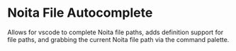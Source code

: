 # Noita File Autocomplete

Allows for vscode to complete Noita file paths, adds definition support for file paths, and grabbing the current Noita file path via the command palette. 